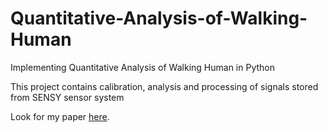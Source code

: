 # Quantitative-Analysis-of-Walking-Human
Implementing Quantitative Analysis of Walking Human in Python

This project contains calibration, analysis and processing of signals stored from SENSY sensor system

Look for my paper [here](https://github.com/Uros-Petkovic/Quantitative-Analysis-of-Walking-Human/blob/main/Quantitative%20Analysis%20of%20Walking%20Human.pdf).
